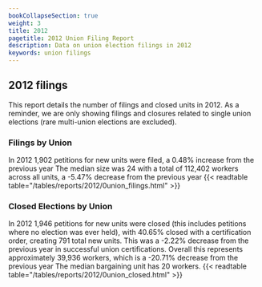 ```yaml
---
bookCollapseSection: true
weight: 3
title: 2012
pagetitle: 2012 Union Filing Report
description: Data on union election filings in 2012
keywords: union filings
---
```


## 2012 filings

This report details the number of filings and closed units in 2012. As a reminder, we are only showing filings and closures related to single union elections (rare multi-union elections are excluded).

### Filings by Union
In 2012 1,902 petitions for new units were filed, a 0.48% increase from the previous year The median size was 24 with a total of 112,402 workers across all units, a -5.47% decrease from the previous year
{{< readtable table="/tables/reports/2012/0union_filings.html" >}}

### Closed Elections by Union
In 2012 1,946 petitions for new units were closed (this includes petitions where no election was ever held), with 40.65% closed with a certification order, creating 791 total new units. This was a -2.22% decrease from the previous year in successful union certifications. Overall this represents approximately 39,936 workers, which is a -20.71% decrease from the previous year The median bargaining unit has 20 workers.
{{< readtable table="/tables/reports/2012/0union_closed.html" >}}
